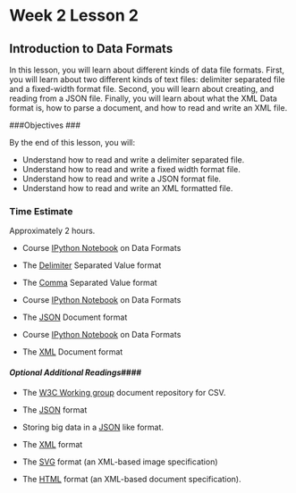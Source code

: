 # Week 2 Lesson 2 #
## Introduction to Data Formats ##

In this lesson, you will learn about different kinds of data file formats. First, you will learn about two different kinds of text files:  delimiter separated file and a fixed-width format file. Second, you will learn about creating, and reading from a JSON file. Finally, you will learn about what the XML Data format is, how to parse a document, and how to read and write an XML file.


###Objectives ###

By the end of this lesson, you will:

- Understand how to read and write a delimiter separated file.
- Understand how to read and write a fixed width format file.
- Understand how to read and write a JSON format file.
- Understand how to read and write an XML formatted file.



### Time Estimate ###

Approximately 2 hours.

- Course [IPython Notebook](notebooks/text-dataformat.ipynb) on Data Formats
- The [Delimiter](https://en.wikipedia.org/wiki/Delimiter-separated_values) Separated Value format
- The [Comma](https://en.wikipedia.org/wiki/Comma-separated_values) Separated Value format

- Course [IPython Notebook](notebooks/json-dataformat.ipynb) on Data Formats

- The [JSON](https://en.wikipedia.org/wiki/JSON) Document format

- Course [IPython Notebook](notebooks/xml-dataformat.ipynb) on Data Formats

- The [XML](https://en.wikipedia.org/wiki/XML) Document format

#### *Optional Additional Readings*####

- The [W3C Working group](http://www.w3.org/2013/csvw/wiki/Main_Page) document repository for CSV.

- The [JSON](http://json.org/) format

- Storing big data in a [JSON](http://smallworldbigdata.com/tag/json/) like format.

- The [XML](http://www.w3.org/XML/) format 

- The [SVG](https://en.wikipedia.org/wiki/Scalable_Vector_Graphics)
format (an XML-based image specification)

- The [HTML](https://en.wikipedia.org/wiki/HTML) format (an XML-based
document specification).
